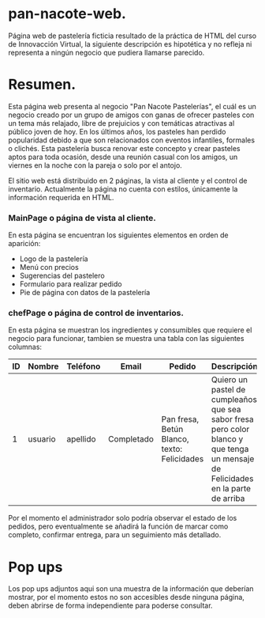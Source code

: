 # pan-nacote-web.
Página web de pastelería ficticia resultado de la práctica de HTML del curso de Innovacción Virtual, la siguiente descripción es hipotética y no refleja ni representa a ningún negocio que pudiera llamarse parecido.

# Resumen.
Esta página web presenta al negocio "Pan Nacote Pastelerías", el cuál es un negocio creado por un grupo de amigos con ganas de ofrecer pasteles con un tema más relajado, libre de prejuicios y con temáticas atractivas al público joven de hoy.
En los últimos años, los pasteles han perdido popularidad debido a que son relacionados con eventos infantiles, formales o clichés. Esta pastelería busca renovar este concepto y crear pasteles aptos para toda ocasión, desde una reunión casual con los amigos, un viernes en la noche con la pareja o solo por el antojo. 

El sitio web está distribuido en 2 páginas, la vista al cliente y el control de inventario. Actualmente la página no cuenta con estilos, únicamente la información requerida en HTML.

### MainPage o página de vista al cliente.
En esta página se encuentran los siguientes elementos en orden de aparición:
* Logo de la pastelería
* Menú con precios
* Sugerencias del pastelero
* Formulario para realizar pedido
* Pie de página con datos de la pastelería

### chefPage o página de control de inventarios.
En esta página se muestran los ingredientes y consumibles que requiere el negocio para funcionar, tambien se muestra una tabla con las siguientes columnas:

| ID  | Nombre  | Teléfono  | Email  | Pedido  | Descripción  | Estado  |
|---|---|---|---|---|---|---|
| 1  |  usuario | apellido  |  Completado | Pan fresa, Betún Blanco, texto: Felicidades  | Quiero un pastel de cumpleaños que sea sabor fresa pero color blanco y que tenga un mensaje de Felicidades en la parte de arriba  | En preparación  |

Por el momento el administrador solo podría observar el estado de los pedidos, pero eventualmente se añadirá la función de marcar como completo, confirmar entrega, para un seguimiento más detallado.

# Pop ups
Los pop ups adjuntos aqui son una muestra de la información que deberían mostrar, por el momento estos no son accesibles desde ninguna página, deben abrirse de forma independiente para poderse consultar.
